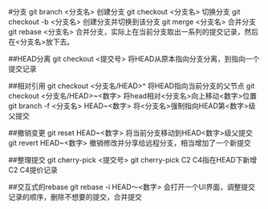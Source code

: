 #分支
git branch <分支名>		创建分支
git checkout <分支名>		切换分支
git checkout -b <分支名>	创建分支并切换到该分支
git merge <分支名>		合并分支
git rebase <分支名>		合并分支，实际上在当前分支取出一系列的提交记录，然后在<分支名>放下去。

##HEAD分离
git checkout <提交号>	将HEAD从原本指向分支分离，到指向一个提交记录

##相对引用
git checkout <分支名/HEAD>^		将HEAD指向当前分支的父节点
git checkout <分支名/HEAD>~<数字>	将head相对<分支名>向上移动<数字>位置
git branch -f <分支名> HEAD~<数字>	将<分支名>强制指向HEAD第<数字>级父提交

##撤销变更
git reset HEAD~<数字>			将当前分支移动到HEAD<数字>级父提交
git revert HEAD~<数字>			撤销修改并分享给远程分支，相当增加了一个新提交

##整理提交
git cherry-pick <提交号>		git cherry-pick C2 C4指在HEAD下新增C2 C4提价记录

##交互式的rebase
git rebase -i HEAD～<数字>				会打开一个UI界面，调整提交记录的顺序，删除不想要的提交，合并提交
